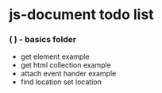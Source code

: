 # js-document todo list

### (   ) - basics folder
* get element example
* get html collection example
* attach event hander example
* find location set location